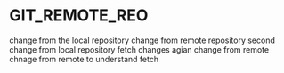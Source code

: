 # GIT_REMOTE_REO
change from the local repository
change from remote repository
second change from local repository
fetch changes 
agian change from remote
chnage from remote to understand fetch
